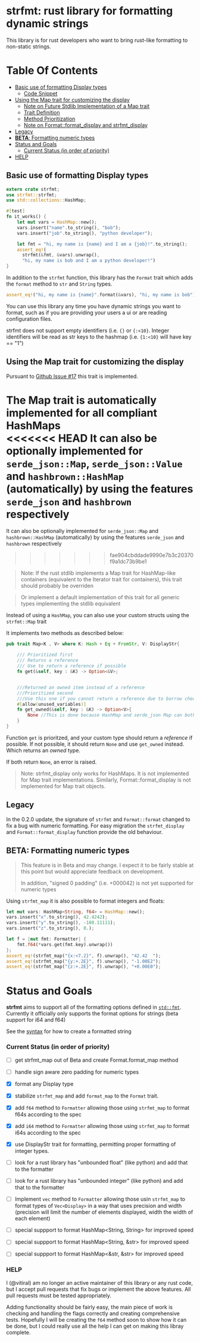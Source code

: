 
# strfmt: rust library for formatting dynamic strings

This library is for rust developers who want to bring rust-like
formatting to non-static strings.

# Table Of Contents  
- [Basic use of formatting Display types ](#basic-usage)
    - [Code Snippet](#codesnippet1)
- [Using the Map trait for customizing the display](#map-trait)
    - [Note on Future Stdlib Implementation of a Map trait](#stdlib-impl)
    - [Trait Definition](#map-trait-definition)
    - [Method Prioritization](#map-trait-priority)
    - [Note on Format::format_display and strfmt_display ](#strfmt-display-note)
- [Legacy ](#legacy)
- [**BETA**: Formatting numeric types](#beta-numeric)
- [Status and Goals ](#status-and-goals)
    - [Current Status (in order of priority) ](#current-status)
- [HELP ](#help)



## Basic use of formatting Display types <a name = "basic-usage"></a>

<a name = "codesnippet1"></a>
``` rust
extern crate strfmt;
use strfmt::strfmt;
use std::collections::HashMap;

#[test]
fn it_works() {
    let mut vars = HashMap::new();
    vars.insert("name".to_string(), "bob");
    vars.insert("job".to_string(), "python developer");

    let fmt = "hi, my name is {name} and I am a {job}!".to_string();
    assert_eq!(
      strfmt(&fmt, &vars).unwrap(),
      "hi, my name is bob and I am a python developer!")
}
```

In addition to the `strfmt` function, this library has the `Format` trait which
adds the `format` method to `str` and `String` types.

``` rust
assert_eq!("hi, my name is {name}".format(&vars), "hi, my name is bob")
```

You can use this library any time you have dynamic strings you want to format,
such as if you are providing your users a ui or are reading configuration files.

strfmt does not support empty identifiers (i.e. `{}` or `{:<10}`. Integer
identifiers will be read as str keys to the hashmap (i.e. `{1:<10}` will have
key == "1")

## Using the Map trait for customizing the display<a name="map-trait"></a> 

Pursuant to [Github Issue #17](https://github.com/vitiral/strfmt/issues/17) this trait is implemented. 

The Map trait is automatically implemented for all compliant HashMaps<br>
<<<<<<< HEAD
It can also be optionally implemented for `serde_json::Map`, `serde_json::Value` and `hashbrown::HashMap` (automatically) by using the features `serde_json` and `hashbrown` respectively
=======
It can also be optionally implemented for `serde_json::Map` and `hashbrown::HashMap` (automatically) by using the features `serde_json` and `hashbrown` respectively
>>>>>>> fae904cbddade9990e7b3c20370f9a1dc73b9be1


> <a name = "stdlib-impl"></a>
Note: If the rust stdlib implements a Map trait for HashMap-like containers (equivalent to the Iterator trait for containers), this trait should probably be overriden 

> Or implement a default implementation of this trait for all generic types implementing the stdlib equivalent 

Instead of using a `HashMap`, you can also use your custom structs using the `strfmt::Map` trait

It implements two methods as described below: 

<a name = "map-trait-definition"></a>
```rust 
pub trait Map<K , V> where K: Hash + Eq + FromStr, V: DisplayStr{
    
    /// Prioritized first 
    /// Returns a reference 
    /// Use to return a reference if possible 
    fn get(&self, key : &K) -> Option<&V>; 


    ///Returned an owned item instead of a reference 
    ///Prioritized second
    ///Use this one if you cannot return a reference due to borrow checker limitations 
    #[allow(unused_variables)]
    fn get_owned(&self, key : &K) -> Option<V>{
        None //This is done because HashMap and serde_json Map can both return references  
    }
}
```

<a name = "map-trait-priority"></a>
Function `get` is prioritzed, and your custom type should return a *reference* if possible. If not possible, it should return `None` and use `get_owned` instead. Which returns an *owned* type. 

If both return `None`, an error is raised. 

> <a name = "strfmt-display-note"></a> Note: strfmt_display only works for HashMaps. It is not implemented for Map trait implementations. Similarly, Format::format_display is not implemented for Map trait objects. 

## Legacy <a name = "legacy"></a>
In the 0.2.0 update, the signature of `strfmt` and `Format::format` changed to
fix a bug with numeric formatting.  For easy migration the `strfmt_display` and
`Format::format_display` function provide the old behaviour.

## **BETA**: Formatting numeric types<a name="beta-numeric"></a>
> This feature is in Beta and may change. I expect it to be fairly stable
> at this point but would appreciate feedback on development.
>
> In addition, "signed 0 padding" (i.e. +000042) is not yet supported
> for numeric types

Using `strfmt_map` it is also possible to format integers and floats:
``` rust
let mut vars: HashMap<String, f64> = HashMap::new();
vars.insert("x".to_string(), 42.4242);
vars.insert("y".to_string(), -100.11111);
vars.insert("z".to_string(), 0.);

let f = |mut fmt: Formatter| {
    fmt.f64(*vars.get(fmt.key).unwrap())
};
assert_eq!(strfmt_map("{x:<7.2}", f).unwrap(), "42.42  ");
assert_eq!(strfmt_map("{y:+.2E}", f).unwrap(), "-1.00E2");
assert_eq!(strfmt_map("{z:+.2E}", f).unwrap(), "+0.00E0");
```

# Status and Goals <a name="status-and-goals"></a>

**strfmt** aims to support all of the formatting options defined in
[`std::fmt`](https://doc.rust-lang.org/std/fmt/). Currently it officially only
supports the format options for strings (beta support for i64 and f64)

See the [syntax](https://doc.rust-lang.org/std/fmt/#syntax) for how to create a
formatted string

### Current Status (in order of priority) <a name = "current-status"></a>
- [ ] get strfmt_map out of Beta and create Format.format_map method
- [ ] handle sign aware zero padding for numeric types
- [x] format any Display type
- [x] stabilize `strfmt_map` and add `format_map` to the `Format` trait.
- [x] add `f64` method to `Formatter` allowing those using `strfmt_map` to format f64s according to the spec
- [x] add `i64` method to `Formatter` allowing those using `strfmt_map` to format i64s according to the spec
- [x] use DisplayStr trait for formatting, permitting proper formatting of integer types.
- [ ] look for a rust library has "unbounded float" (like python) and add that to the formatter
- [ ] look for a rust library has "unbounded integer" (like python) and add that to the formatter
- [ ] Implement `vec` method to `Formatter` allowing those usin `strfmt_map` to format types of `Vec<Display>` in a way that uses precision and width (precision will limit the number of elements displayed, width the width of each element)
- [ ] special suppport to format HashMap<String, String> for improved speed
- [ ] special suppport to format HashMap<String, &str> for improved speed
- [ ] special suppport to format HashMap<&str, &str> for improved speed


### HELP <a name="help"></a>
I (@vitiral) am no longer an active maintainer of this library or any rust code,
but I accept pull requests that fix bugs or implement the above features. All
pull requests must be tested appropriately.

Adding functionality should be fairly easy, the main piece of work is checking
and handling the flags correctly and creating comprehensive tests. Hopefully I
will be creating the `f64` method soon to show how it can be done, but I could
really use all the help I can get on making this libray complete.

